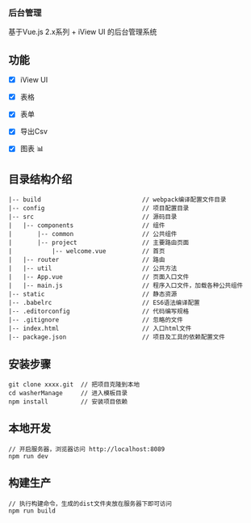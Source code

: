 
### 后台管理
基于Vue.js 2.x系列 + iView UI 的后台管理系统

## 功能 ##
- [x] iView UI
- [x] 表格
- [x] 表单
- [x] 导出Csv
- [x] 图表 :bar_chart:


## 目录结构介绍 ##

	|-- build                            // webpack编译配置文件目录
	|-- config                           // 项目配置目录
	|-- src                              // 源码目录
	|   |-- components                   // 组件
	|       |-- common                   // 公共组件
	|       |-- project                  // 主要路由页面
	|           |-- welcome.vue          // 首页
	|   |-- router                       // 路由
	|   |-- util                         // 公共方法 
	|   |-- App.vue                      // 页面入口文件
	|   |-- main.js                      // 程序入口文件，加载各种公共组件
	|-- static                           // 静态资源
	|-- .babelrc                         // ES6语法编译配置
	|-- .editorconfig                    // 代码编写规格
	|-- .gitignore                       // 忽略的文件
	|-- index.html                       // 入口html文件
	|-- package.json                     // 项目及工具的依赖配置文件


## 安装步骤 ##

	git clone xxxx.git  // 把项目克隆到本地
	cd washerManage     // 进入模板目录
	npm install         // 安装项目依赖

## 本地开发 ##

	// 开启服务器，浏览器访问 http://localhost:8089
	npm run dev

## 构建生产 ##

	// 执行构建命令，生成的dist文件夹放在服务器下即可访问
	npm run build
